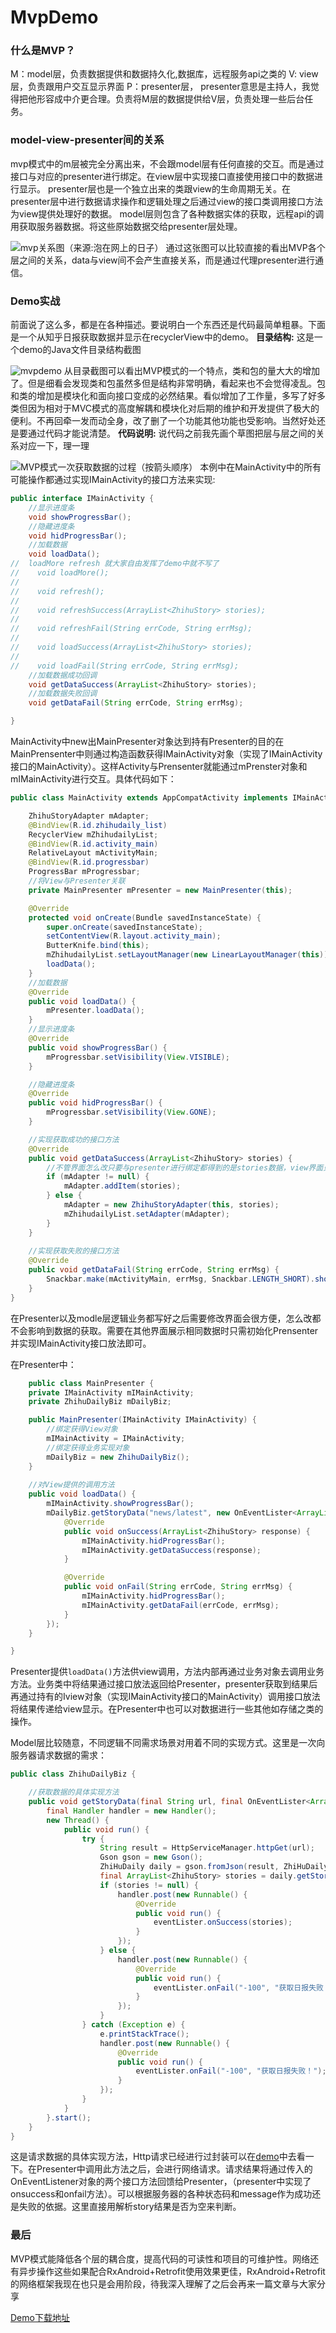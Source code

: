 # MvpDemo

### 什么是MVP？
M：model层，负责数据提供和数据持久化,数据库，远程服务api之类的
V: view层，负责跟用户交互显示界面 
P：presenter层， presenter意思是主持人，我觉得把他形容成中介更合理。负责将M层的数据提供给V层，负责处理一些后台任务。

### model-view-presenter间的关系
mvp模式中的m层被完全分离出来，不会跟model层有任何直接的交互。而是通过接口与对应的presenter进行绑定。在view层中实现接口直接使用接口中的数据进行显示。
presenter层也是一个独立出来的类跟view的生命周期无关。在presenter层中进行数据请求操作和逻辑处理之后通过view的接口类调用接口方法为view提供处理好的数据。
model层则包含了各种数据实体的获取，远程api的调用获取服务器数据。将这些原始数据交给presenter层处理。

![mvp关系图（来源:泡在网上的日子）][1]
通过这张图可以比较直接的看出MVP各个层之间的关系，data与view间不会产生直接关系，而是通过代理presenter进行通信。
### Demo实战
前面说了这么多，都是在各种描述。要说明白一个东西还是代码最简单粗暴。下面是一个从知乎日报获取数据并显示在recyclerView中的demo。
**目录结构:**
这是一个demo的Java文件目录结构截图

![mvpdemo][2]
从目录截图可以看出MVP模式的一个特点，类和包的量大大的增加了。但是细看会发现类和包虽然多但是结构非常明确，看起来也不会觉得凌乱。包和类的增加是模块化和面向接口变成的必然结果。看似增加了工作量，多写了好多类但因为相对于MVC模式的高度解耦和模块化对后期的维护和开发提供了极大的便利。不再回牵一发而动全身，改了删了一个功能其他功能也受影响。当然好处还是要通过代码才能说清楚。
**代码说明:**
说代码之前我先画个草图把层与层之间的关系对应一下，理一理

![MVP模式一次获取数据的过程（按箭头顺序）][3]
本例中在MainActivity中的所有可能操作都通过实现IMainActivity的接口方法来实现:
``` java
public interface IMainActivity {
    //显示进度条
    void showProgressBar();
    //隐藏进度条
    void hidProgressBar();
    //加载数据
    void loadData();
//  loadMore refresh 就大家自由发挥了demo中就不写了
//    void loadMore();
//
//    void refresh();
//
//    void refreshSuccess(ArrayList<ZhihuStory> stories);
//
//    void refreshFail(String errCode, String errMsg);
//
//    void loadSuccess(ArrayList<ZhihuStory> stories);
//
//    void loadFail(String errCode, String errMsg);
    //加载数据成功回调
    void getDataSuccess(ArrayList<ZhihuStory> stories);
    //加载数据失败回调
    void getDataFail(String errCode, String errMsg);

}
```
MainActivity中new出MainPresenter对象达到持有Presenter的目的在MainPrensenter中则通过构造函数获得IMainActivity对象（实现了IMainActivity接口的MainActivity）。这样Activity与Prensenter就能通过mPrenster对象和mIMainActivity进行交互。具体代码如下：
``` java
public class MainActivity extends AppCompatActivity implements IMainActivity {

    ZhihuStoryAdapter mAdapter;
    @BindView(R.id.zhihudaily_list)
    RecyclerView mZhihudailyList;
    @BindView(R.id.activity_main)
    RelativeLayout mActivityMain;
    @BindView(R.id.progressbar)
    ProgressBar mProgressbar;
    //将View与Presenter关联
    private MainPresenter mPresenter = new MainPresenter(this);

    @Override
    protected void onCreate(Bundle savedInstanceState) {
        super.onCreate(savedInstanceState);
        setContentView(R.layout.activity_main);
        ButterKnife.bind(this);
        mZhihudailyList.setLayoutManager(new LinearLayoutManager(this));
        loadData();
    }
    //加载数据
    @Override
    public void loadData() {
        mPresenter.loadData();
    }
    //显示进度条
    @Override
    public void showProgressBar() {
        mProgressbar.setVisibility(View.VISIBLE);
    }

    //隐藏进度条
    @Override
    public void hidProgressBar() {
        mProgressbar.setVisibility(View.GONE);
    }

    //实现获取成功的接口方法
    @Override
    public void getDataSuccess(ArrayList<ZhihuStory> stories) {
        //不管界面怎么改只要与presenter进行绑定都得到的是stories数据，view界面只负责展示不关心怎么获取怎么处理解析数据
        if (mAdapter != null) {
            mAdapter.addItem(stories);
        } else {
            mAdapter = new ZhihuStoryAdapter(this, stories);
            mZhihudailyList.setAdapter(mAdapter);
        }
    }
    
    //实现获取失败的接口方法
    @Override
    public void getDataFail(String errCode, String errMsg) {
        Snackbar.make(mActivityMain, errMsg, Snackbar.LENGTH_SHORT).show();
    }
}
```
在Presenter以及modle层逻辑业务都写好之后需要修改界面会很方便，怎么改都不会影响到数据的获取。需要在其他界面展示相同数据时只需初始化Prensenter并实现IMainActivity接口放法即可。

在Presenter中：
``` java
    public class MainPresenter {
    private IMainActivity mIMainActivity;
    private ZhihuDailyBiz mDailyBiz;

    public MainPresenter(IMainActivity IMainActivity) {
        //绑定获得View对象
        mIMainActivity = IMainActivity;
        //绑定获得业务实现对象
        mDailyBiz = new ZhihuDailyBiz();
    }
    
    //对View提供的调用方法
    public void loadData() {
        mIMainActivity.showProgressBar();
        mDailyBiz.getStoryData("news/latest", new OnEventLister<ArrayList<ZhihuStory>>() {
            @Override
            public void onSuccess(ArrayList<ZhihuStory> response) {
                mIMainActivity.hidProgressBar();
                mIMainActivity.getDataSuccess(response);
            }

            @Override
            public void onFail(String errCode, String errMsg) {
                mIMainActivity.hidProgressBar();
                mIMainActivity.getDataFail(errCode, errMsg);
            }
        });
    }

}
```
Presenter提供`loadData()`方法供view调用，方法内部再通过业务对象去调用业务方法。业务类中将结果通过接口放法返回给Presenter，presenter获取到结果后再通过持有的Iview对象（实现IMainActivity接口的MainActivity）调用接口放法将结果传递给view显示。在Presenter中也可以对数据进行一些其他如存储之类的操作。

Model层比较随意，不同逻辑不同需求场景对用着不同的实现方式。这里是一次向服务器请求数据的需求：
``` java
public class ZhihuDailyBiz {

    //获取数据的具体实现方法
    public void getStoryData(final String url, final OnEventLister<ArrayList<ZhihuStory>> eventLister) {
        final Handler handler = new Handler();
        new Thread() {
            public void run() {
                try {
                    String result = HttpServiceManager.httpGet(url);
                    Gson gson = new Gson();
                    ZhiHuDaily daily = gson.fromJson(result, ZhiHuDaily.class);
                    final ArrayList<ZhihuStory> stories = daily.getStories();
                    if (stories != null) {
                        handler.post(new Runnable() {
                            @Override
                            public void run() {
                                eventLister.onSuccess(stories);
                            }
                        });
                    } else {
                        handler.post(new Runnable() {
                            @Override
                            public void run() {
                                eventLister.onFail("-100", "获取日报失败！");
                            }
                        });
                    }
                } catch (Exception e) {
                    e.printStackTrace();
                    handler.post(new Runnable() {
                        @Override
                        public void run() {
                            eventLister.onFail("-100", "获取日报失败！");
                        }
                    });
                }
            }
        }.start();
    }
}
```
这是请求数据的具体实现方法，Http请求已经进行过封装可以在[demo][4]中去看一下。在Presenter中调用此方法之后，会进行网络请求。请求结果将通过传入的OnEventListener对象的两个接口方法回馈给Presenter，（presenter中实现了onsuccess和onfail方法）。可以根据服务器的各种状态码和message作为成功还是失败的依据。这里直接用解析story结果是否为空来判断。


### 最后
MVP模式能降低各个层的耦合度，提高代码的可读性和项目的可维护性。网络还有异步操作这些如果配合RxAndroid+Retrofit使用效果更佳，RxAndroid+Retrofit的网络框架我现在也只是会用阶段，待我深入理解了之后会再来一篇文章与大家分享

[Demo下载地址][5]


  [1]: http://oddbiem8l.bkt.clouddn.com/mvp.png
  [2]: http://oddbiem8l.bkt.clouddn.com/project.png
  [3]: http://oddbiem8l.bkt.clouddn.com/mvp%E4%B8%80%E4%B8%AA%E8%AF%B7%E6%B1%82%E7%9A%84%E8%BF%87%E7%A8%8B.png
  [4]: https://github.com/PandaQAQ/MvpDemo
  [5]: https://github.com/PandaQAQ/MvpDemo
